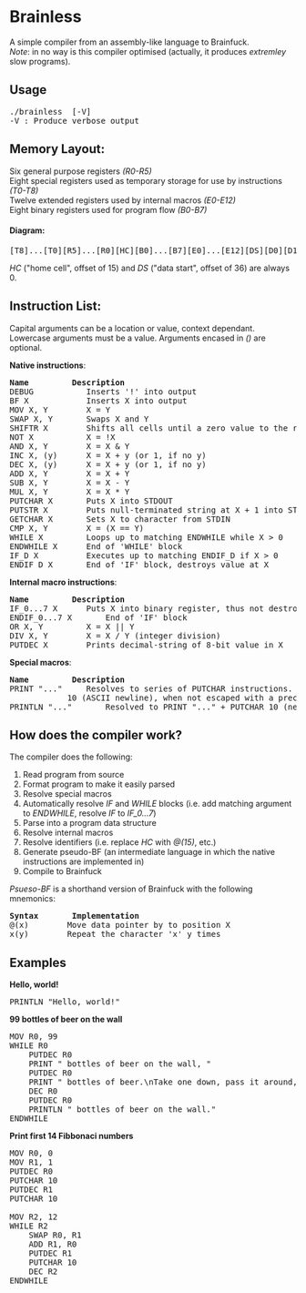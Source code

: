 # Brainless
A simple compiler from an assembly-like language to Brainfuck.<br>
<i>Note</i>: in no way is this compiler optimised (actually, it produces <i>extremley</i> slow programs).

## Usage
<pre>
./brainless <source-file> [-V] 
-V : Produce verbose output
</pre>

## Memory Layout:
Six general purpose registers <i>(R0-R5)</i><br>
Eight special registers used as temporary storage for use by instructions <i>(T0-T8)</i><br>
Twelve extended registers used by internal macros <i>(E0-E12)</i><br>
Eight binary registers used for program flow <i>(B0-B7) </i>

#### Diagram: 
<pre>[T8]...[T0][R5]...[R0][HC][B0]...[B7][E0]...[E12][DS][D0][D1]...</pre><i>HC</i> ("home cell", offset of 15) and <i>DS</i> ("data start", offset of 36) are always 0.

## Instruction List: 		
Capital arguments can be a location or value, context dependant.
Lowercase arguments must be a value.
Arguments encased in <i>()</i> are optional.

<b>Native instructions</b>:
<pre>
<b>Name</b>			<b>Description</b>	
DEBUG			Inserts '!' into output
BF X 			Inserts X into output
MOV X, Y		X = Y
SWAP X, Y		Swaps X and Y
SHIFTR X		Shifts all cells until a zero value to the right starting at X, @(X) == 0
NOT X			X = !X
AND X, Y		X = X & Y
INC X, (y)		X = X + y (or 1, if no y)
DEC X, (y)		X = X + y (or 1, if no y)
ADD X, Y		X = X + Y
SUB X, Y		X = X - Y
MUL X, Y		X = X * Y
PUTCHAR	X		Puts X into STDOUT
PUTSTR X		Puts null-terminated string at X + 1 into STDOUT, @(X) == 0 
GETCHAR	X		Sets X to character from STDIN	
CMP X, Y		X = (X == Y)	
WHILE X			Loops up to matching ENDWHILE while X > 0
ENDWHILE X		End of 'WHILE' block
IF_D X			Executes up to matching ENDIF_D if X > 0 
ENDIF_D X		End of 'IF' block, destroys value at X
</pre>

<b>Internal macro instructions</b>:
<pre>
<b>Name</b>			<b>Description</b>
IF_0...7 X		Puts X into binary register, thus not destroying the value
ENDIF_0...7 X		End of 'IF' block
OR X, Y			X = X || Y
DIV X, Y		X = X / Y (integer division)
PUTDEC X		Prints decimal-string of 8-bit value in X
</pre>

<b>Special macros</b>:
<pre>
<b>Name</b>			<b>Description</b>
PRINT "..."		Resolves to series of PUTCHAR instructions. '\n' is resolved to
			10 (ASCII newline), when not escaped with a preceeding '\'
PRINTLN "..."		Resolved to PRINT "..." + PUTCHAR 10 (newline)
</pre>

## How does the compiler work? 
The compiler does the following: 
1. Read program from source
2. Format program to make it easily parsed
3. Resolve special macros 
4. Automatically resolve <i>IF</i> and <i>WHILE</i> blocks (i.e. add matching argument to <i>ENDWHILE</i>, resolve <i>IF</i> to <i>IF_0...7</i>)
5. Parse into a program data structure
6. Resolve internal macros
7. Resolve identifiers (i.e. replace <i>HC</i> with <i>@(15)</i>, etc.)
8. Generate pseudo-BF (an intermediate language in which the native instructions are implemented in)
9. Compile to Brainfuck

<i>Psueso-BF</i> is a shorthand version of Brainfuck with the following mnemonics:
<pre>
<b>Syntax</b>		<b>Implementation</b>
@(x)		Move data pointer by to position X
x(y)		Repeat the character 'x' y times
</pre>

## Examples
<b>Hello, world!</b>
<pre>
PRINTLN "Hello, world!"
</pre>
<b>99 bottles of beer on the wall</b>
<pre>
MOV R0, 99
WHILE R0
	PUTDEC R0
	PRINT " bottles of beer on the wall, "
	PUTDEC R0
	PRINT " bottles of beer.\nTake one down, pass it around, "
	DEC R0
	PUTDEC R0
	PRINTLN " bottles of beer on the wall."
ENDWHILE
</pre>
<b>Print first 14 Fibbonaci numbers</b>
<pre>
MOV R0, 0
MOV R1, 1
PUTDEC R0
PUTCHAR 10
PUTDEC R1
PUTCHAR 10
 
MOV R2, 12
WHILE R2
	SWAP R0, R1
	ADD R1, R0
	PUTDEC R1
	PUTCHAR 10	
	DEC R2
ENDWHILE

</pre>
